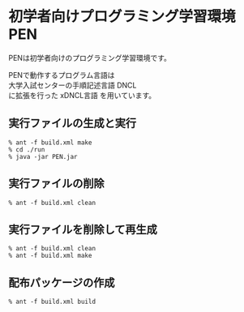# 初学者向けプログラミング学習環境 PEN
PENは初学者向けのプログラミング学習環境です。

PENで動作するプログラム言語は  
 大学入試センターの手順記述言語 DNCL    
に拡張を行った xDNCL言語 を用いています。

## 実行ファイルの生成と実行

	% ant -f build.xml make
	% cd ./run
	% java -jar PEN.jar

## 実行ファイルの削除

	% ant -f build.xml clean

## 実行ファイルを削除して再生成

	% ant -f build.xml clean
	% ant -f build.xml make

## 配布パッケージの作成

	% ant -f build.xml build